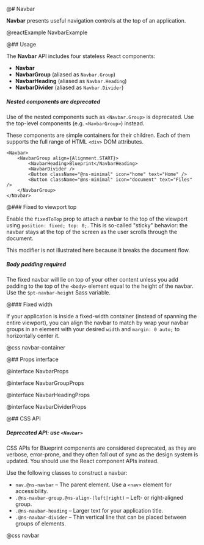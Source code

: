 @# Navbar

**Navbar** presents useful navigation controls at the top of an application.

@reactExample NavbarExample

@## Usage

The **Navbar** API includes four stateless React components:

-   **Navbar**
-   **NavbarGroup** (aliased as `Navbar.Group`)
-   **NavbarHeading** (aliased as `Navbar.Heading`)
-   **NavbarDivider** (aliased as `Navbar.Divider`)

<div class="@ns-callout @ns-intent-warning @ns-icon-warning-sign @ns-callout-has-body-content">
    <h5 class="@ns-heading">
    Nested components are deprecated

</h5>

Use of the nested components such as `<Navbar.Group>` is deprecated. Use the top-level components (e.g. `<NavbarGroup>`)
instead.

</div>

These components are simple containers for their children. Each of them supports the full range of HTML `<div>`
DOM attributes.

```tsx
<Navbar>
    <NavbarGroup align={Alignment.START}>
        <NavbarHeading>Blueprint</NavbarHeading>
        <NavbarDivider />
        <Button className="@ns-minimal" icon="home" text="Home" />
        <Button className="@ns-minimal" icon="document" text="Files" />
    </NavbarGroup>
</Navbar>
```

@### Fixed to viewport top

Enable the `fixedToTop` prop to attach a navbar to the top of the viewport using `position: fixed; top: 0;`. This is
so-called "sticky" behavior: the navbar stays at the top of the screen as the user scrolls through the document.

This modifier is not illustrated here because it breaks the document flow.

<div class="@ns-callout @ns-intent-danger @ns-icon-error @ns-callout-has-body-content">
    <h5 class="@ns-heading">Body padding required</h5>

The fixed navbar will lie on top of your other content unless you add padding to the top of the `<body>` element equal
to the height of the navbar. Use the `$pt-navbar-height` Sass variable.

</div>

@### Fixed width

If your application is inside a fixed-width container (instead of spanning the entire viewport), you can align the
navbar to match by wrap your navbar groups in an element with your desired `width` and `margin: 0 auto;` to horizontally
center it.

@css navbar-container

@## Props interface

@interface NavbarProps

@interface NavbarGroupProps

@interface NavbarHeadingProps

@interface NavbarDividerProps

@## CSS API

<div class="@ns-callout @ns-intent-warning @ns-icon-warning-sign @ns-callout-has-body-content">
    <h5 class="@ns-heading">

Deprecated API: use `<Navbar>`

</h5>

CSS APIs for Blueprint components are considered deprecated, as they are verbose, error-prone, and they
often fall out of sync as the design system is updated. You should use the React component APIs instead.

</div>

Use the following classes to construct a navbar:

-   `nav.@ns-navbar` &ndash; The parent element. Use a `<nav>` element for accessibility.
-   `.@ns-navbar-group.@ns-align-(left|right)` &ndash; Left- or right-aligned group.
-   `.@ns-navbar-heading` &ndash; Larger text for your application title.
-   `.@ns-navbar-divider` &ndash; Thin vertical line that can be placed between groups of elements.

@css navbar
